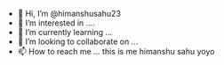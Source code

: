 - 👋 Hi, I’m @himanshusahu23
- 👀 I’m interested in ....
- 🌱 I’m currently learning ...
- 💞️ I’m looking to collaborate on ...
- 📫 How to reach me ...
this is me himanshu sahu
yoyo 
<!---
himanshusahu23/himanshusahu23 is a ✨ special ✨ repository because its `README.md` (this file) appears on your GitHub profile.
You can click the Preview link to take a look at your changes.
--->
